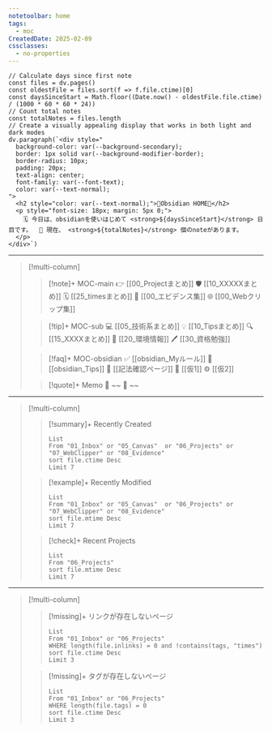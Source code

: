 ```yaml
---
notetoolbar: home
tags:
  - moc
CreatedDate: 2025-02-09
cssclasses:
  - no-properties
---
```

```dataviewjs
// Calculate days since first note
const files = dv.pages()
const oldestFile = files.sort(f => f.file.ctime)[0]
const daysSinceStart = Math.floor((Date.now() - oldestFile.file.ctime) / (1000 * 60 * 60 * 24))
// Count total notes
const totalNotes = files.length
// Create a visually appealing display that works in both light and dark modes
dv.paragraph(`<div style="
  background-color: var(--background-secondary);
  border: 1px solid var(--background-modifier-border);
  border-radius: 10px;
  padding: 20px;
  text-align: center;
  font-family: var(--font-text);
  color: var(--text-normal);
">
  <h2 style="color: var(--text-normal);">🏡Obsidian HOME🏡</h2>
  <p style="font-size: 18px; margin: 5px 0;">
    🗓️ 今日は、obsidianを使いはじめて <strong>${daysSinceStart}</strong> 日目です。  📝 現在、 <strong>${totalNotes}</strong> 個のnoteがあります。
  </p>
</div>`)
```
---
>[!multi-column]
>> [!note]+ MOC-main
>> 👉 [[00_Projectまとめ]]
>> 🛡️ [[10_XXXXXまとめ]]
>> 🗓️ [[25_timesまとめ]]
>> 📝 [[00_エビデンス集]]
>> 🌐 [[00_Webクリップ集]]
>
>> [!tip]+ MOC-sub
>> 💻 [[05_技術系まとめ]]
>> 💡 [[10_Tipsまとめ]]
>> 🔍 [[15_XXXXまとめ]]
>> 🪪 [[20_環境情報]]
>> 🖊️ [[30_資格勉強]]
>
>> [!faq]+ MOC-obsidian
>> ✅ [[obsidian_Myルール]]
>> 📂 [[obsidian_Tips]]
>> 🎨 [[記法確認ページ]]
>> 🔗 [[仮1]]
>> ⚙️ [[仮2]]
>
>> [!quote]+ Memo
>> 🔧 ~~
>> 🔧 ~~
>>  
>>  
>>  

---
> [!multi-column]
>
> > [!summary]+ Recently Created
>>```dataview
> >List
> >From "01_Inbox" or "05_Canvas"  or "06_Projects" or "07_WebClipper" or "08_Evidence" 
> >sort file.ctime Desc
> >Limit 7
> >```
>
> > [!example]+ Recently Modified
>> ```dataview 
> > List 
> > From "01_Inbox" or "05_Canvas"  or "06_Projects" or "07_WebClipper" or "08_Evidence" 
> > sort file.mtime Desc
> > Limit 7
> > ```
>
> > [!check]+ Recent Projects
>> ```dataview 
> > List 
> > From "06_Projects"
> > sort file.mtime Desc
> > Limit 7
> > ```

---
> [!multi-column]
>
> > [!missing]+ リンクが存在しないページ
>>```dataview
> >List
> >From "01_Inbox" or "06_Projects" 
> >WHERE length(file.inlinks) = 0 and !contains(tags, "times")
> >sort file.ctime Desc
> >Limit 3
> >```
>
> > [!missing]+ タグが存在しないページ
>> ```dataview 
> > List 
> >From "01_Inbox" or "06_Projects" 
> >WHERE length(file.tags) = 0
> >sort file.ctime Desc
> >Limit 3
> > ```
